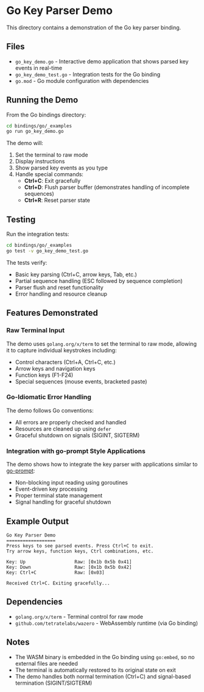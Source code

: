 # Go Key Parser Demo

This directory contains a demonstration of the Go key parser binding.

## Files

- `go_key_demo.go` - Interactive demo application that shows parsed key events in real-time
- `go_key_demo_test.go` - Integration tests for the Go binding
- `go.mod` - Go module configuration with dependencies

## Running the Demo

From the Go bindings directory:

```bash
cd bindings/go/_examples
go run go_key_demo.go
```

The demo will:
1. Set the terminal to raw mode
2. Display instructions
3. Show parsed key events as you type
4. Handle special commands:
   - **Ctrl+C**: Exit gracefully
   - **Ctrl+D**: Flush parser buffer (demonstrates handling of incomplete sequences)
   - **Ctrl+R**: Reset parser state

## Testing

Run the integration tests:

```bash
cd bindings/go/_examples
go test -v go_key_demo_test.go
```

The tests verify:
- Basic key parsing (Ctrl+C, arrow keys, Tab, etc.)
- Partial sequence handling (ESC followed by sequence completion)
- Parser flush and reset functionality
- Error handling and resource cleanup

## Features Demonstrated

### Raw Terminal Input
The demo uses `golang.org/x/term` to set the terminal to raw mode, allowing it to capture individual keystrokes including:
- Control characters (Ctrl+A, Ctrl+C, etc.)
- Arrow keys and navigation keys
- Function keys (F1-F24)
- Special sequences (mouse events, bracketed paste)

### Go-Idiomatic Error Handling
The demo follows Go conventions:
- All errors are properly checked and handled
- Resources are cleaned up using `defer`
- Graceful shutdown on signals (SIGINT, SIGTERM)

### Integration with go-prompt Style Applications
The demo shows how to integrate the key parser with applications similar to [go-prompt](https://github.com/c-bata/go-prompt):
- Non-blocking input reading using goroutines
- Event-driven key processing
- Proper terminal state management
- Signal handling for graceful shutdown

## Example Output

```
Go Key Parser Demo
==================
Press keys to see parsed events. Press Ctrl+C to exit.
Try arrow keys, function keys, Ctrl combinations, etc.

Key: Up                  Raw: [0x1b 0x5b 0x41]
Key: Down                Raw: [0x1b 0x5b 0x42]
Key: Ctrl+C              Raw: [0x03]

Received Ctrl+C. Exiting gracefully...
```

## Dependencies

- `golang.org/x/term` - Terminal control for raw mode
- `github.com/tetratelabs/wazero` - WebAssembly runtime (via Go binding)

## Notes

- The WASM binary is embedded in the Go binding using `go:embed`, so no external files are needed
- The terminal is automatically restored to its original state on exit
- The demo handles both normal termination (Ctrl+C) and signal-based termination (SIGINT/SIGTERM)